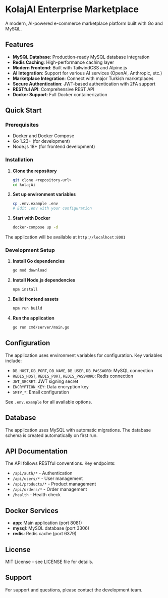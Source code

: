 # KolajAI Enterprise Marketplace

A modern, AI-powered e-commerce marketplace platform built with Go and MySQL.

## Features

- **MySQL Database**: Production-ready MySQL database integration
- **Redis Caching**: High-performance caching layer
- **Modern Frontend**: Built with TailwindCSS and Alpine.js
- **AI Integration**: Support for various AI services (OpenAI, Anthropic, etc.)
- **Marketplace Integration**: Connect with major Turkish marketplaces
- **Secure Authentication**: JWT-based authentication with 2FA support
- **RESTful API**: Comprehensive REST API
- **Docker Support**: Full Docker containerization

## Quick Start

### Prerequisites

- Docker and Docker Compose
- Go 1.23+ (for development)
- Node.js 18+ (for frontend development)

### Installation

1. **Clone the repository**
   ```bash
   git clone <repository-url>
   cd kolajAi
   ```

2. **Set up environment variables**
   ```bash
   cp .env.example .env
   # Edit .env with your configuration
   ```

3. **Start with Docker**
   ```bash
   docker-compose up -d
   ```

The application will be available at `http://localhost:8081`

### Development Setup

1. **Install Go dependencies**
   ```bash
   go mod download
   ```

2. **Install Node.js dependencies**
   ```bash
   npm install
   ```

3. **Build frontend assets**
   ```bash
   npm run build
   ```

4. **Run the application**
   ```bash
   go run cmd/server/main.go
   ```

## Configuration

The application uses environment variables for configuration. Key variables include:

- `DB_HOST`, `DB_PORT`, `DB_NAME`, `DB_USER`, `DB_PASSWORD`: MySQL connection
- `REDIS_HOST`, `REDIS_PORT`, `REDIS_PASSWORD`: Redis connection
- `JWT_SECRET`: JWT signing secret
- `ENCRYPTION_KEY`: Data encryption key
- `SMTP_*`: Email configuration

See `.env.example` for all available options.

## Database

The application uses MySQL with automatic migrations. The database schema is created automatically on first run.

## API Documentation

The API follows RESTful conventions. Key endpoints:

- `/api/auth/*` - Authentication
- `/api/users/*` - User management
- `/api/products/*` - Product management
- `/api/orders/*` - Order management
- `/health` - Health check

## Docker Services

- **app**: Main application (port 8081)
- **mysql**: MySQL database (port 3306)
- **redis**: Redis cache (port 6379)

## License

MIT License - see LICENSE file for details.

## Support

For support and questions, please contact the development team.